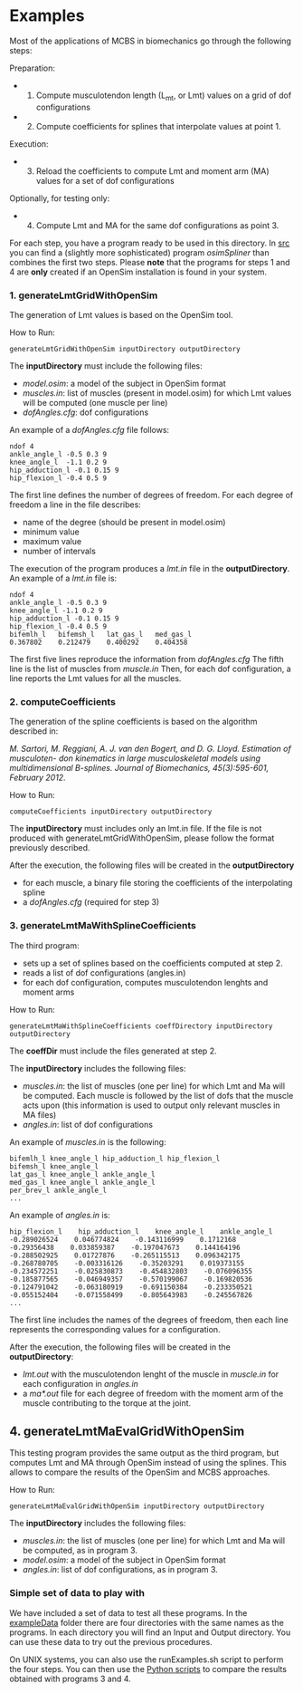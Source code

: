 # Examples

Most of the applications of MCBS in biomechanics go through the following steps:

Preparation:
  - 1. Compute musculotendon length (L<sub>mt</sub>, or Lmt) values on a grid of dof configurations
  - 2. Compute coefficients for splines that interpolate values at point 1.

Execution:
  - 3. Reload the coefficients to compute Lmt and moment arm (MA) values for a set of dof configurations

Optionally, for testing only:
  - 4. Compute Lmt and MA for the same dof configurations as point 3.

For each step, you have a program ready to be used in this directory.
In [src](../src) you can find a (slightly more sophisticated) program _osimSpliner_ than combines the first two steps.
Please __note__ that the programs for steps 1 and 4 are __only__ created if an OpenSim installation is found in your system.

### 1. generateLmtGridWithOpenSim ###

The generation of Lmt values is based on the OpenSim tool.

How to Run:

    generateLmtGridWithOpenSim inputDirectory outputDirectory

The __inputDirectory__ must include the following files:
* _model.osim_: a model of the subject in OpenSim format
* _muscles.in_: list of muscles (present in model.osim) for which Lmt values will be computed (one muscle per line)
* _dofAngles.cfg_: dof configurations

An example of a _dofAngles.cfg_ file follows:

    ndof 4
    ankle_angle_l -0.5 0.3 9
    knee_angle_l  -1.1 0.2 9
    hip_adduction_l -0.1 0.15 9
    hip_flexion_l -0.4 0.5 9

The first line defines the number of degrees of freedom.
For each degree of freedom a line in the file describes:
* name of the degree (should be present in model.osim)
* minimum value
* maximum value
* number of intervals

The execution of the program produces a _lmt.in_ file in the __outputDirectory__.
An example of a _lmt.in_ file is:

    ndof 4
    ankle_angle_l -0.5 0.3 9
    knee_angle_l -1.1 0.2 9
    hip_adduction_l -0.1 0.15 9
    hip_flexion_l -0.4 0.5 9
    bifemlh_l   bifemsh_l   lat_gas_l   med_gas_l
    0.367802    0.212479    0.400292    0.404358

The first five lines reproduce the information from _dofAngles.cfg_
The fifth line is the list of muscles from _muscle.in_
Then, for each dof configuration, a line reports the Lmt values for all the muscles.

### 2. computeCoefficients ###

The generation of the spline coefficients is based on the algorithm described in:

_M. Sartori, M. Reggiani, A. J. van den Bogert, and D. G. Lloyd. Estimation of musculoten-
don kinematics in large musculoskeletal models using multidimensional B-splines. Journal of
Biomechanics, 45(3):595-601, February 2012._

How to Run:

    computeCoefficients inputDirectory outputDirectory

The __inputDirectory__ must includes only an lmt.in file.
If the file is not produced with generateLmtGridWithOpenSim,
please follow the format previously described.

After the execution, the following files will be created in the __outputDirectory__

* for each muscle, a binary file storing the coefficients of the interpolating spline
* a _dofAngles.cfg_ (required for step 3)

### 3. generateLmtMaWithSplineCoefficients ###

The third program:

* sets up a set of splines based on the coefficients computed at step 2.
* reads a list of dof configurations (angles.in)
* for each dof configuration, computes musculotendon lenghts and moment arms

How to Run:

    generateLmtMaWithSplineCoefficients coeffDirectory inputDirectory  outputDirectory

The __coeffDir__ must include the files generated at step 2.

The __inputDirectory__ includes the following files:

* _muscles.in_: the list of muscles (one per line) for which Lmt and Ma will be computed. Each muscle is followed by the list of dofs that the muscle acts upon (this information is used to output only relevant muscles in MA files)
* _angles.in_: list of dof configurations

An example of _muscles.in_ is the following:

    bifemlh_l knee_angle_l hip_adduction_l hip_flexion_l
    bifemsh_l knee_angle_l
    lat_gas_l knee_angle_l ankle_angle_l
    med_gas_l knee_angle_l ankle_angle_l
    per_brev_l ankle_angle_l
    ...

An example of _angles.in_ is:

    hip_flexion_l    hip_adduction_l    knee_angle_l    ankle_angle_l
    -0.289026524    0.046774824    -0.143116999    0.1712168
    -0.29356438    0.033859387    -0.197047673    0.144164196
    -0.288502925    0.01727876    -0.265115513    0.096342175
    -0.268780705    -0.003316126    -0.35203291    0.019373155
    -0.234572251    -0.025830873    -0.454832803    -0.076096355
    -0.185877565    -0.046949357    -0.570199067    -0.169820536
    -0.124791042    -0.063180919    -0.691150384    -0.233350521
    -0.055152404    -0.071558499    -0.805643983    -0.245567826
    ...

The first line includes the names of the degrees of freedom, then each line
represents the corresponding values for a configuration.

After the execution, the following files will be created in the __outputDirectory__:

* _lmt.out_ with the musculotendon lenght of the muscle in _muscle.in_ for each configuration in _angles.in_
* a _ma*.out_ file for each degree of freedom with the moment arm of the muscle contributing to the torque at the joint.

## 4. generateLmtMaEvalGridWithOpenSim ##

This testing program provides the same output as the third program, but computes Lmt and MA through OpenSim instead of using the splines. This allows to compare the results of the OpenSim and MCBS approaches.

How to Run:

    generateLmtMaEvalGridWithOpenSim inputDirectory outputDirectory

The __inputDirectory__ includes the following files:

* _muscles.in_: the list of muscles (one per line) for which Lmt and Ma will be computed, as in program 3.
* _model.osim_: a model of the subject in OpenSim format
* _angles.in_: list of dof configurations, as in program 3.

### Simple set of data to play with ###

We have included a set of data to test all these programs.
In the [exampleData](../../data/exampleData) folder there are four directories with the same names as
the programs. In each directory you will find an Input and Output directory.
You can use these data to try out the previous procedures.

On UNIX systems, you can also use the runExamples.sh script to perform the four steps. You can then use the [Python scripts](../scripts) to compare the results obtained with programs 3 and 4.
